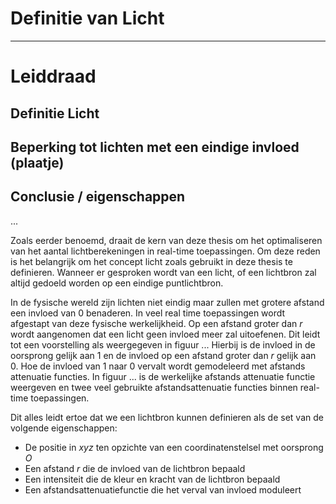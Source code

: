 # Definitie van Licht

---
# Leiddraad
## Definitie Licht
## Beperking tot lichten met een eindige invloed (plaatje)
## Conclusie / eigenschappen
...

Zoals eerder benoemd, draait de kern van deze thesis om het optimaliseren van
het aantal lichtberekeningen in real-time toepassingen. Om deze reden is het 
belangrijk om het concept licht zoals gebruikt in deze thesis te definieren. 
Wanneer er gesproken wordt van een licht, of een lichtbron zal altijd gedoeld 
worden op een eindige puntlichtbron.

In de fysische wereld zijn lichten niet eindig maar zullen met grotere afstand 
een invloed van 0 benaderen. In veel real time toepassingen wordt afgestapt van
deze fysische werkelijkheid. Op een afstand groter dan $r$ wordt aangenomen
dat een licht geen invloed meer zal uitoefenen. 
Dit leidt tot een voorstelling als weergegeven in figuur ...
Hierbij is de invloed in de oorsprong gelijk aan $1$ en de invloed op een 
afstand groter dan $r$ gelijk aan 0. Hoe de invloed van 1 naar 0 vervalt 
wordt gemodeleerd met afstands attenuatie functies. 
In figuur ...
is de werkelijke afstands attenuatie functie weergeven en twee veel gebruikte 
afstandsattenuatie functies binnen real-time toepassingen. 

Dit alles leidt ertoe dat we een lichtbron kunnen definieren als de set van de 
volgende eigenschappen:

* De positie in $xyz$ ten opzichte van een coordinatenstelsel met oorsprong $O$
* Een afstand $r$ die de invloed van de lichtbron bepaald
* Een intensiteit die de kleur en kracht van de lichtbron bepaald
* Een afstandsattenuatiefunctie die het verval van invloed moduleert

